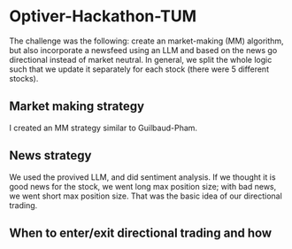 # Optiver-Hackathon-TUM
The challenge was the following: create an market-making (MM) algorithm, but also incorporate a newsfeed using an LLM and based on the news go directional instead of market neutral.
In general, we split the whole logic such that we update it separately for each stock (there were 5 different stocks).

## Market making strategy
I created an MM strategy similar to Guilbaud-Pham.



## News strategy
We used the provived LLM, and did sentiment analysis. If we thought it is good news for the stock, we went long max position size; with bad news, we went short max position size. That was the basic idea of our directional trading.


## When to enter/exit directional trading and how
